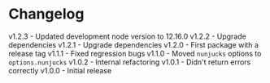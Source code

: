 
# Changelog

v1.2.3 - Updated development node version to 12.16.0
v1.2.2 - Upgrade dependencies
v1.2.1 - Upgrade dependencies
v1.2.0 - First package with a release tag
v1.1.1 - Fixed regression bugs
v1.1.0 - Moved `nunjucks` options to `options.nunjucks`
v1.0.2 - Internal refactoring
v1.0.1 - Didn't return errors correctly
v1.0.0 - Initial release
